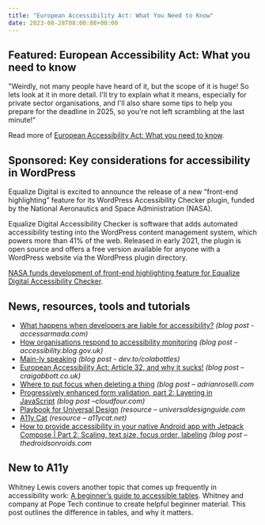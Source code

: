 ```yaml
---
title: "European Accessibility Act: What You Need to Know"
date: 2023-08-28T08:00:08+00:00
---
```


## Featured: European Accessibility Act: What you need to know

"Weirdly, not many people have heard of it, but the scope of it is huge! So lets look at it in more detail. I'll try to explain what it means, especially for private sector organisations, and I'll also share some tips to help you prepare for the deadline in 2025, so you're not left scrambling at the last minute!"

Read more of [European Accessibility Act: What you need to know](https://www.craigabbott.co.uk/blog/european-accessibility-act-what-you-need-to-know/).

## Sponsored: Key considerations for accessibility in WordPress

Equalize Digital is excited to announce the release of a new “front-end highlighting” feature for its WordPress Accessibility Checker plugin, funded by the National Aeronautics and Space Administration (NASA).

Equalize Digital Accessibility Checker is software that adds automated accessibility testing into the WordPress content management system, which powers more than 41% of the web. Released in early 2021, the plugin is open source and offers a free version available for anyone with a WordPress website via the WordPress plugin directory.

[NASA funds development of front-end highlighting feature for Equalize Digital Accessibility Checker](https://equalizedigital.com/nasa-funds-development-of-front-end-highlighting-feature-for-equalize-digital-accessibility-checker/?utm_source=a11yweekly&utm_medium=sponsored).

## News, resources, tools and tutorials

- [What happens when developers are liable for accessibility?](https://www.accessarmada.com/blog/what-happens-when-developers-are-liable-for-accessibility/) *(blog post - accessarmada.com)*
- [How organisations respond to accessibility monitoring](https://accessibility.blog.gov.uk/2023/08/23/how-organisations-respond-to-accessibility-monitoring/) *(blog post - accessibility.blog.gov.uk)*
- [Main-ly speaking](https://dev.to/colabottles/main-ly-speaking-39np) *(blog post - dev.to/colabottles)*
- [European Accessibility Act: Article 32, and why it sucks!](https://www.craigabbott.co.uk/blog/european-accessibility-act-article-32-and-why-it-sucks/) *(blog post – craigabbott.co.uk)*
- [Where to put focus when deleting a thing](https://adrianroselli.com/2023/08/where-to-put-focus-when-deleting-a-thing.html) *(blog post – adrianroselli.com*
- [Progressively enhanced form validation, part 2: Layering in JavaScript](https://cloudfour.com/thinks/progressively-enhanced-form-validation-part-2-layering-in-javascript/) *(blog post –cloudfour.com)*
- [Playbook for Universal Design](https://universaldesignguide.com) *(resource – universaldesignguide.com*
- [A11y Cat](https://www.a11ycat.net) *(resource – a11ycat.net)*
- [How to provide accessibility in your native Android app with Jetpack Compose | Part 2: Scaling, text size, focus order, labeling](https://www.thedroidsonroids.com/blog/mobile-app-accessibility-android-guide-part-2) *(blog post – thedroidsonroids.com*

## New to A11y

Whitney Lewis covers another topic that comes up frequently in accessibility work: [A beginner’s guide to accessible tables](https://blog.pope.tech/2023/08/22/beginners-guide-to-accessible-tables/). Whitney and company at Pope Tech continue to create helpful beginner material. This post outlines the difference in tables, and why it matters.
